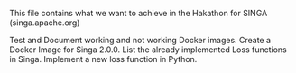 This file contains what we want to achieve in the Hakathon for SINGA (singa.apache.org)

Test and Document working and not working Docker images.
Create a Docker Image for Singa 2.0.0.
List the already implemented Loss functions in Singa.
Implement a new loss function in Python. 
